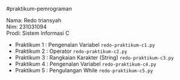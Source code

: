 #praktikum-pemrograman

<div> Nama: Redo triansyah</div>
<div> Nim: 231031094</div>
<div> Prodi: Sistem Informasi C</div>

* Praktikum 1 : Pengenalan Variabel `redo-praktikum-c1.py`
* Praktikum 2 : Operator `redo-praktikum-c2.py`
* Praktikum 3 : Rangkaian Karakter (String) `redo-praktikum-c3.py`
* Praktikum 4 : Pengenalan Variabel `redo-praktikum-c4.py`
* Praktikum 5 : Pengulangan While `redo-praktikum-c5.py`
